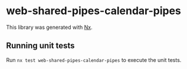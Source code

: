 # web-shared-pipes-calendar-pipes

This library was generated with [Nx](https://nx.dev).

## Running unit tests

Run `nx test web-shared-pipes-calendar-pipes` to execute the unit tests.
